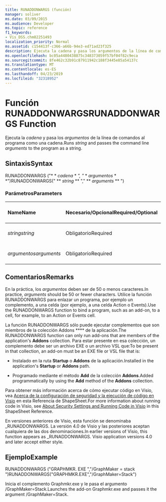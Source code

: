 ```yaml
---
title: RUNADDONWARGS (función)
manager: soliver
ms.date: 03/09/2015
ms.audience: Developer
ms.topic: reference
f1_keywords:
- Vis_DSS.chm82251493
localization_priority: Normal
ms.assetid: c154413f-c366-a66b-94e3-ed71ad23f325
description: Ejecuta la cadena y pasa los argumentos de la línea de comandos al programa como una cadena.
ms.openlocfilehash: bc05a4480438875c348373059f57bf04f82c9eca
ms.sourcegitcommit: 8fe462c32b91c87911942c188f3445e85a54137c
ms.translationtype: MT
ms.contentlocale: es-ES
ms.lasthandoff: 04/23/2019
ms.locfileid: "32318952"
---
```

# <a name="runaddonwargs-function"></a><span data-ttu-id="e8d8b-103">Función RUNADDONWARGS</span><span class="sxs-lookup"><span data-stu-id="e8d8b-103">RUNADDONWARGS Function</span></span>

<span data-ttu-id="e8d8b-104">Ejecuta la _cadena_ y pasa los _argumentos_ de la línea de comandos al programa como una cadena.</span><span class="sxs-lookup"><span data-stu-id="e8d8b-104">Runs  _string_ and passes the command line  _arguments_ to the program as a string.</span></span> 
  
## <a name="syntax"></a><span data-ttu-id="e8d8b-105">Sintaxis</span><span class="sxs-lookup"><span data-stu-id="e8d8b-105">Syntax</span></span>

<span data-ttu-id="e8d8b-106">RUNADDONWARGS ("\* \* *cadena* \* *", "* \* *argumentos* \* \*")</span><span class="sxs-lookup"><span data-stu-id="e8d8b-106">RUNADDONWARGS(" \*\* *string* \*\* "," \*\* *arguments* \*\* ")</span></span> 
  
### <a name="parameters"></a><span data-ttu-id="e8d8b-107">Parámetros</span><span class="sxs-lookup"><span data-stu-id="e8d8b-107">Parameters</span></span>

|<span data-ttu-id="e8d8b-108">**Name**</span><span class="sxs-lookup"><span data-stu-id="e8d8b-108">**Name**</span></span>|<span data-ttu-id="e8d8b-109">**Necesario/Opcional**</span><span class="sxs-lookup"><span data-stu-id="e8d8b-109">**Required/Optional**</span></span>|<span data-ttu-id="e8d8b-110">**Tipo de datos**</span><span class="sxs-lookup"><span data-stu-id="e8d8b-110">**Data Type**</span></span>|<span data-ttu-id="e8d8b-111">**Descripción**</span><span class="sxs-lookup"><span data-stu-id="e8d8b-111">**Description**</span></span>|
|:-----|:-----|:-----|:-----|
| <span data-ttu-id="e8d8b-112">_string_</span><span class="sxs-lookup"><span data-stu-id="e8d8b-112">_string_</span></span> <br/> |<span data-ttu-id="e8d8b-113">Obligatorio</span><span class="sxs-lookup"><span data-stu-id="e8d8b-113">Required</span></span>  <br/> |<span data-ttu-id="e8d8b-114">**String**</span><span class="sxs-lookup"><span data-stu-id="e8d8b-114">**String**</span></span> <br/> | <span data-ttu-id="e8d8b-115">Nombre de un complemento.</span><span class="sxs-lookup"><span data-stu-id="e8d8b-115">The name of an add-on.</span></span>  <br/> |
| <span data-ttu-id="e8d8b-116">_argumentos_</span><span class="sxs-lookup"><span data-stu-id="e8d8b-116">_arguments_</span></span> <br/> |<span data-ttu-id="e8d8b-117">Obligatorio</span><span class="sxs-lookup"><span data-stu-id="e8d8b-117">Required</span></span>  <br/> |<span data-ttu-id="e8d8b-118">**String**</span><span class="sxs-lookup"><span data-stu-id="e8d8b-118">**String**</span></span> <br/> |<span data-ttu-id="e8d8b-119">Argumentos por pasar al programa.</span><span class="sxs-lookup"><span data-stu-id="e8d8b-119">Arguments to pass to your program.</span></span>  <br/> |
   
## <a name="remarks"></a><span data-ttu-id="e8d8b-120">Comentarios</span><span class="sxs-lookup"><span data-stu-id="e8d8b-120">Remarks</span></span>

<span data-ttu-id="e8d8b-121">En la práctica, los _argumentos_ deben ser de 50 o menos caracteres.</span><span class="sxs-lookup"><span data-stu-id="e8d8b-121">In practice,  _arguments_ should be 50 or fewer characters.</span></span> <span data-ttu-id="e8d8b-122">Utilice la función RUNADDONWARGS para enlazar un programa, por ejemplo un complemento, a una celda (por ejemplo, a una celda Action o Events).</span><span class="sxs-lookup"><span data-stu-id="e8d8b-122">Use the RUNADDONWARGS function to bind a program, such as an add-on, to a cell, for example, to an Action or Events cell.</span></span> 
  
<span data-ttu-id="e8d8b-123">La función RUNADDONWARGS sólo puede ejecutar complementos que son miembros de la colección Addons \*\*\*\* de la aplicación.</span><span class="sxs-lookup"><span data-stu-id="e8d8b-123">The RUNADDONWARGS function can only run add-ons that are members of the application's **Addons** collection.</span></span> <span data-ttu-id="e8d8b-124">Para estar presente en esa colección, un complemento debe ser un archivo EXE o un archivo VSL que:</span><span class="sxs-lookup"><span data-stu-id="e8d8b-124">To be present in that collection, an add-on must be an EXE file or VSL file that is:</span></span> 
  
- <span data-ttu-id="e8d8b-125">Instalado en la ruta **Startup** o **Addons** de la aplicación.</span><span class="sxs-lookup"><span data-stu-id="e8d8b-125">Installed in the application's **Startup** or **Addons** path.</span></span> 
    
- <span data-ttu-id="e8d8b-126">Programado mediante el método **Add** de la colección **Addons**.</span><span class="sxs-lookup"><span data-stu-id="e8d8b-126">Added programmatically by using the **Add** method of the **Addons** collection.</span></span> 
    
<span data-ttu-id="e8d8b-127">Para obtener más información acerca de cómo ejecutar código en Visio, vea [Acerca de la configuración de seguridad y la ejecución de código en Visio](about-security-settings-and-running-code-in-visio-shapesheet.md) en esta Referencia de ShapeSheet.</span><span class="sxs-lookup"><span data-stu-id="e8d8b-127">For more information about running code in Visio, see [About Security Settings and Running Code in Visio](about-security-settings-and-running-code-in-visio-shapesheet.md) in this ShapeSheet Reference.</span></span> 
  
<span data-ttu-id="e8d8b-p103">En versiones anteriores de Visio, esta función se denominaba _RUNADDONWARGS. La versión 4.0 de Visio y las posteriores aceptan cualquiera de las dos denominaciones.</span><span class="sxs-lookup"><span data-stu-id="e8d8b-p103">In earlier versions of Visio, this function appears as _RUNADDONWARGS. Visio application versions 4.0 and later accept either style.</span></span>
  
## <a name="example"></a><span data-ttu-id="e8d8b-130">Ejemplo</span><span class="sxs-lookup"><span data-stu-id="e8d8b-130">Example</span></span>

<span data-ttu-id="e8d8b-131">RUNADDONWARGS ("GRAPHMKR. EXE ","/GraphMaker = stack ")</span><span class="sxs-lookup"><span data-stu-id="e8d8b-131">RUNADDONWARGS("GRAPHMKR.EXE","/GraphMaker=Stack")</span></span> 
  
<span data-ttu-id="e8d8b-132">Inicia el complemento Graphmkr.exe y le pasa el argumento /GraphMaker=Stack.</span><span class="sxs-lookup"><span data-stu-id="e8d8b-132">Launches the add-on Graphmkr.exe and passes it the argument /GraphMaker=Stack.</span></span> 
  

